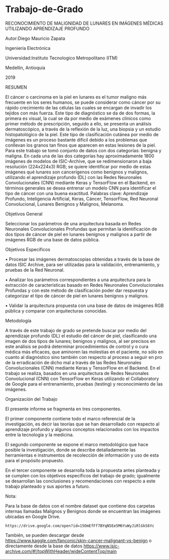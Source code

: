 # Trabajo-de-Grado
RECONOCIMIENTO DE MALIGNIDAD DE LUNARES EN IMÁGENES MÉDICAS UTILIZANDO APRENDIZAJE PROFUNDO

Autor:Diego Mauricio Zapata

Ingeniería Electrónica

Universidad:Instituto Tecnologico Metropolitano (ITM)

Medellin, Antioquia

2019

RESUMEN

El cáncer o carcinoma en la piel en lunares es el tumor maligno más frecuente en los seres humanos, se puede considerar como cáncer por su rápido crecimiento de las células las cuales se encargan de invadir los tejidos con más fuerza.
Este tipo de diagnóstico se da de dos formas, la primera es visual, la cual se da por medio de exámenes clínicos como primer método de prescripción, seguido a ello, se presenta un análisis dermatoscópico, a través de la reflexión de la luz, una biopsia y un estudio histopatológico de la piel.
Este tipo de clasificación cutánea por medio de imágenes es un proceso bastante difícil debido a los problemas que conllevan los granos tan finos que aparecen en estas lesiones de la piel.
Para este trabajo se tomó conjunto de datos con dos categorías: benigna y maligna. En cada una de las dos categorías hay aproximadamente 1800 imágenes de modelos de ISIC-Archive, que se redimensionaron a baja resolución (224x224x3) RGB; se quiere identificar por medio de estas imágenes qué lunares son cancerígenos como benignos y malignos, utilizando el aprendizaje profundo (DL) con las Redes Neuronales Convolucionales (CNN) mediante Keras y TensorFlow en el Backend, en términos generales se desea entrenar un modelo CNN para identificar el tipo de cáncer con una buena exactitud.
 Palabras clave: Aprendizaje Profundo, Inteligencia Artificial, Keras, Cáncer, TensorFlow, Red Neuronal Convolucional, Lunares Benignos y Malignos, Melanoma.

Objetivos General

Seleccionar los parámetros de una arquitectura basada en Redes Neuronales Convolucionales Profundas que permitan la identificación de dos tipos de cáncer de piel en lunares benignos y malignos a partir de imágenes RGB de una base de datos pública.

Objetivos Específicos

•	Procesar las imágenes dermatoscopias obtenidas a través de la base de datos ISIC Archive, para ser utilizadas para la validación, entrenamiento, y pruebas de la Red Neuronal.

•	Analizar los parámetros correspondientes a una arquitectura para la extracción de características basado en Redes Neuronales Convolucionales Profundas y con este método de clasificación poder dar respuesta y categorizar el tipo de cáncer de piel en lunares benignos y malignos.

•	Validar la arquitectura propuesta con una base de datos de imágenes RGB pública y comparar con arquitecturas conocidas.

Metodología

A través de este trabajo de grado se pretende buscar por medio del aprendizaje profundo (DL) el estudio del cáncer de piel, clasificando una imagen de dos tipos de lunares; benignos y malignos, al ser precisos en este análisis se podrá determinar procedimientos de control y o cura médica más eficaces, que aminoren las molestias en el paciente, no sólo en cuanto al diagnóstico sino también con respecto al proceso a seguir en pro de la erradicación de dicho mal a través de las Redes Neuronales Convolucionales (CNN) mediante Keras y TensorFlow en el Backend.
En el trabajo se realiza, basados en una arquitectura de Redes Neuronales Convolucional (CNN) con TensorFlow en Keras utilizando el Collaboratory de Google para el entrenamiento, pruebas (testing) y reconocimiento de las imágenes.

Organización del Trabajo

El presente informe se fragmenta en tres componentes. 

El primer componente contiene todo el marco referencial de la investigación, es decir las teorías que se han desarrollado con respecto al aprendizaje profundo y algunos conceptos relacionados con los impactos entre la tecnología y la medicina.

El segundo componente se expone el marco metodológico que hace posible la investigación, donde se describe detalladamente las herramientas e instrumentos de recolección de información y uso de esta para el propósito propuesto.

En el tercer componente se desarrolla toda la propuesta antes planteada y se cumplen con los objetivos específicos del trabajo de grado; igualmente se desarrollan las conclusiones y recomendaciones con respecto a este trabajo planteado y sus aportes a futuro.




Nota:

Para la base de datos con el nombre dataset que contiene dos carpetas internas llamadas Malignos y Benignos donde se encuentran las imágenes ubicadas en Google Drive. 

	https://drive.google.com/open?id=15OmEfFf7BYqN5Ee5M6YuWyJiRlGkS6Yc
 
También, se pueden descargar desde https://www.kaggle.com/fanconic/skin-cancer-malignant-vs-benign
o directamente desde la base de datos https://www.isic-archive.com/#!/topWithHeader/wideContentTop/main

